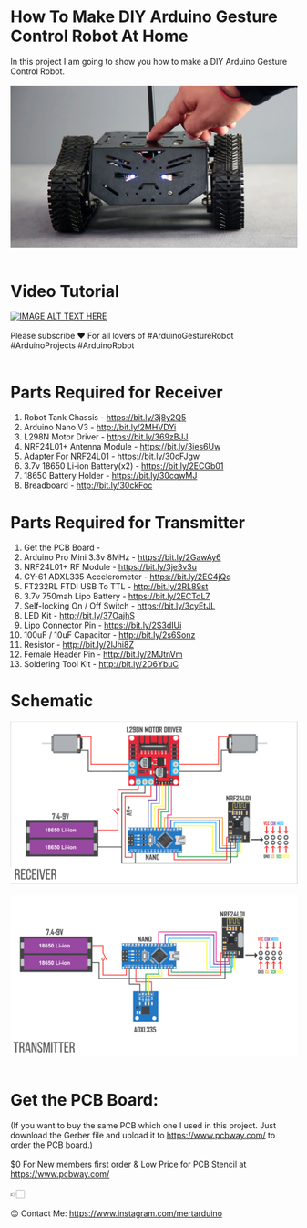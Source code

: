 # How To Make DIY Arduino Gesture Control Robot At Home
In this project I am going to show you how to make a DIY Arduino Gesture Control Robot. </br> </br>
![](GestureRobotControl-01.png) </br> </br>
# Video Tutorial
[![IMAGE ALT TEXT HERE](http://img.youtube.com/vi/64NS91KmK84/0.jpg)](http://www.youtube.com/watch?v=64NS91KmK84)</br></br>
Please subscribe ❤️ For all lovers of #ArduinoGestureRobot #ArduinoProjects #ArduinoRobot </br> </br>
# Parts Required for Receiver
1) Robot Tank Chassis - https://bit.ly/3j8y2Q5 </br>
2) Arduino Nano V3 - http://bit.ly/2MHVDYi </br>
3) L298N Motor Driver - https://bit.ly/369zBJJ </br>
4) NRF24L01+ Antenna Module - https://bit.ly/3ies6Uw </br>
5) Adapter For NRF24L01 - https://bit.ly/30cFJgw </br>
6) 3.7v 18650 Li-ion Battery(x2) - https://bit.ly/2ECGb01 </br>
7) 18650 Battery Holder - https://bit.ly/30cqwMJ </br>
8) Breadboard - http://bit.ly/30ckFoc </br>
# Parts Required for Transmitter
1) Get the PCB Board - </br>
2) Arduino Pro Mini 3.3v 8MHz - https://bit.ly/2GawAy6 </br>
3) NRF24L01+ RF Module - https://bit.ly/3je3v3u </br>
4) GY-61 ADXL335 Accelerometer - https://bit.ly/2EC4jQq </br>
5) FT232RL FTDI USB To TTL - http://bit.ly/2RL89st </br>
6) 3.7v 750mah Lipo Battery - https://bit.ly/2ECTdL7 </br>
7) Self-locking On / Off Switch - https://bit.ly/3cyEtJL </br>
8) LED Kit - http://bit.ly/37OajhS </br>
9) Lipo Connector Pin - https://bit.ly/2S3dIUi </br>
10) 100uF / 10uF Capacitor - http://bit.ly/2s6Sonz </br>
11) Resistor - http://bit.ly/2lJhi8Z </br>
12) Female Header Pin - http://bit.ly/2MJtnVm </br>
13) Soldering Tool Kit - http://bit.ly/2D6YbuC </br>
# Schematic
![](GestureRobotControlReceiverSchematic.png) </br> </br>
![](GestureRobotControlTransmitterSchematic.png) </br> </br>
# Get the PCB Board:
(If you want to buy the same PCB which one I used in this project. Just download the Gerber file and upload it to https://www.pcbway.com/ to order the PCB board.) </br></br>
$0 For New members first order & Low Price for PCB Stencil at https://www.pcbway.com/  </br></br>
👉🏻 </br></br>
😊 Contact Me: https://www.instagram.com/mertarduino
